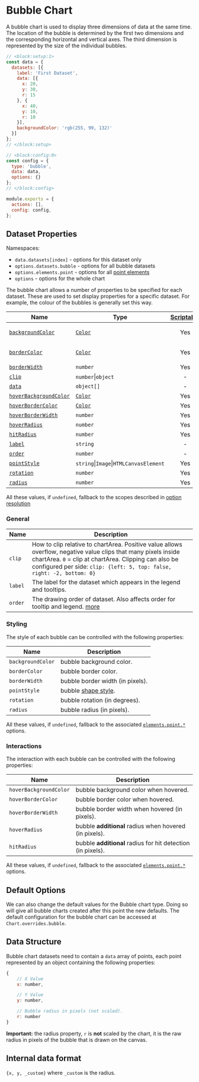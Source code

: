 # Bubble Chart

A bubble chart is used to display three dimensions of data at the same time. The location of the bubble is determined by the first two dimensions and the corresponding horizontal and vertical axes. The third dimension is represented by the size of the individual bubbles.

```js chart-editor
// <block:setup:1>
const data = {
  datasets: [{
    label: 'First Dataset',
    data: [{
      x: 20,
      y: 30,
      r: 15
    }, {
      x: 40,
      y: 10,
      r: 10
    }],
    backgroundColor: 'rgb(255, 99, 132)'
  }]
};
// </block:setup>

// <block:config:0>
const config = {
  type: 'bubble',
  data: data,
  options: {}
};
// </block:config>

module.exports = {
  actions: [],
  config: config,
};
```

## Dataset Properties

Namespaces:

* `data.datasets[index]` - options for this dataset only
* `options.datasets.bubble` - options for all bubble datasets
* `options.elements.point` - options for all [point elements](../configuration/elements.md#point-configuration)
* `options` - options for the whole chart

The bubble chart allows a number of properties to be specified for each dataset. These are used to set display properties for a specific dataset. For example, the colour of the bubbles is generally set this way.

| Name | Type | [Scriptable](../general/options.md#scriptable-options) | [Indexable](../general/options.md#indexable-options) | Default
| ---- | ---- | :----: | :----: | ----
| [`backgroundColor`](#styling) | [`Color`](../general/colors.md) | Yes | Yes | `'rgba(0, 0, 0, 0.1)'`
| [`borderColor`](#styling) | [`Color`](../general/colors.md) | Yes | Yes | `'rgba(0, 0, 0, 0.1)'`
| [`borderWidth`](#styling) | `number` | Yes | Yes | `3`
| [`clip`](#general) | `number`\|`object` | - | - | `undefined`
| [`data`](#data-structure) | `object[]` | - | - | **required**
| [`hoverBackgroundColor`](#interactions) | [`Color`](../general/colors.md) | Yes | Yes | `undefined`
| [`hoverBorderColor`](#interactions) | [`Color`](../general/colors.md) | Yes | Yes | `undefined`
| [`hoverBorderWidth`](#interactions) | `number` | Yes | Yes | `1`
| [`hoverRadius`](#interactions) | `number` | Yes | Yes | `4`
| [`hitRadius`](#interactions) | `number` | Yes | Yes | `1`
| [`label`](#general) | `string` | - | - | `undefined`
| [`order`](#general) | `number` | - | - | `0`
| [`pointStyle`](#styling) | `string`\|`Image`\|`HTMLCanvasElement` | Yes | Yes | `'circle'`
| [`rotation`](#styling) | `number` | Yes | Yes | `0`
| [`radius`](#styling) | `number` | Yes | Yes | `3`

All these values, if `undefined`, fallback to the scopes described in [option resolution](../general/options)

### General

| Name | Description
| ---- | ----
| `clip` | How to clip relative to chartArea. Positive value allows overflow, negative value clips that many pixels inside chartArea. `0` = clip at chartArea. Clipping can also be configured per side: `clip: {left: 5, top: false, right: -2, bottom: 0}`
| `label` | The label for the dataset which appears in the legend and tooltips.
| `order` | The drawing order of dataset. Also affects order for tooltip and legend. [more](mixed.md#drawing-order)

### Styling

The style of each bubble can be controlled with the following properties:

| Name | Description
| ---- | ----
| `backgroundColor` | bubble background color.
| `borderColor` | bubble border color.
| `borderWidth` | bubble border width (in pixels).
| `pointStyle` | bubble [shape style](../configuration/elements.md#point-styles).
| `rotation` | bubble rotation (in degrees).
| `radius` | bubble radius (in pixels).

All these values, if `undefined`, fallback to the associated [`elements.point.*`](../configuration/elements.md#point-configuration) options.

### Interactions

The interaction with each bubble can be controlled with the following properties:

| Name | Description
| ---- | -----------
| `hoverBackgroundColor` | bubble background color when hovered.
| `hoverBorderColor` | bubble border color when hovered.
| `hoverBorderWidth` | bubble border width when hovered (in pixels).
| `hoverRadius` | bubble **additional** radius when hovered (in pixels).
| `hitRadius` | bubble **additional** radius for hit detection (in pixels).

All these values, if `undefined`, fallback to the associated [`elements.point.*`](../configuration/elements.md#point-configuration) options.

## Default Options

We can also change the default values for the Bubble chart type. Doing so will give all bubble charts created after this point the new defaults. The default configuration for the bubble chart can be accessed at `Chart.overrides.bubble`.

## Data Structure

Bubble chart datasets need to contain a `data` array of points, each point represented by an object containing the following properties:

```javascript
{
    // X Value
    x: number,

    // Y Value
    y: number,

    // Bubble radius in pixels (not scaled).
    r: number
}
```

**Important:** the radius property, `r` is **not** scaled by the chart, it is the raw radius in pixels of the bubble that is drawn on the canvas.

## Internal data format

`{x, y, _custom}` where `_custom` is the radius.
